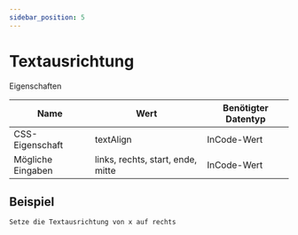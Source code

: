 ```yaml
---
sidebar_position: 5
---
```


# Textausrichtung

Eigenschaften

| Name              | Wert              | Benötigter Datentyp   |
| ----              | ----              | --------------------- |
| CSS-Eigenschaft   | textAlign         | InCode-Wert           |
| Mögliche Eingaben | links, rechts, start, ende, mitte | InCode-Wert           |

## Beispiel
```
Setze die Textausrichtung von x auf rechts
```
